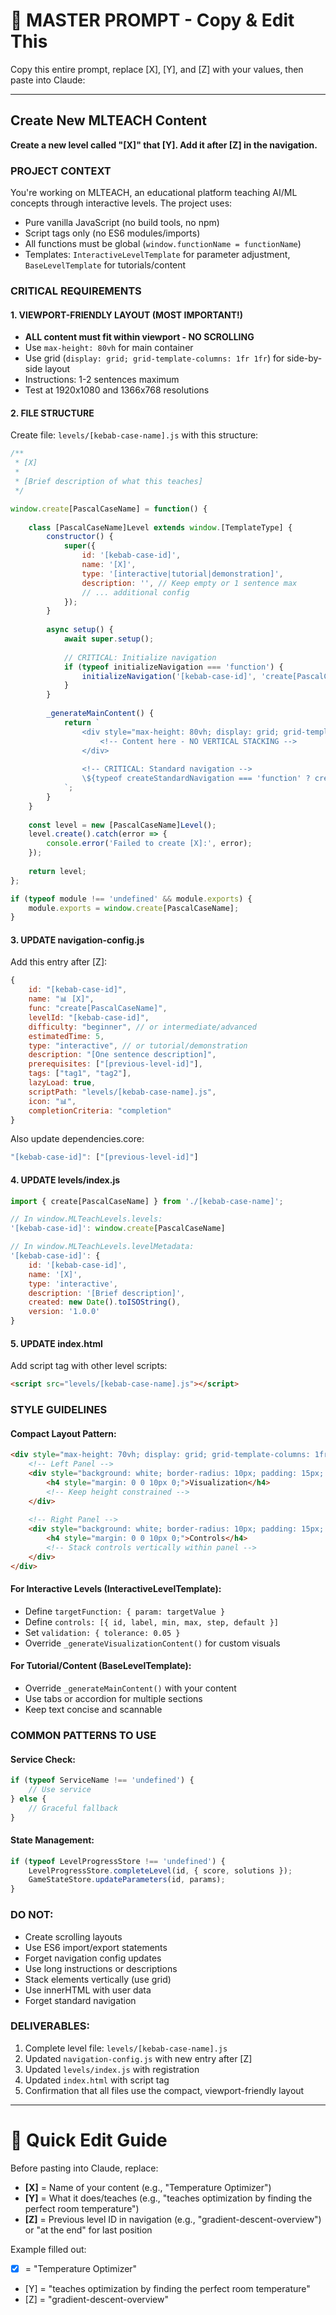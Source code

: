 # 🎯 MASTER PROMPT - Copy & Edit This

Copy this entire prompt, replace [X], [Y], and [Z] with your values, then paste into Claude:

---

## Create New MLTEACH Content

**Create a new level called "[X]" that [Y]. Add it after [Z] in the navigation.**

### PROJECT CONTEXT
You're working on MLTEACH, an educational platform teaching AI/ML concepts through interactive levels. The project uses:
- Pure vanilla JavaScript (no build tools, no npm)
- Script tags only (no ES6 modules/imports)
- All functions must be global (`window.functionName = functionName`)
- Templates: `InteractiveLevelTemplate` for parameter adjustment, `BaseLevelTemplate` for tutorials/content

### CRITICAL REQUIREMENTS

#### 1. VIEWPORT-FRIENDLY LAYOUT (MOST IMPORTANT!)
- **ALL content must fit within viewport - NO SCROLLING**
- Use `max-height: 80vh` for main container
- Use grid (`display: grid; grid-template-columns: 1fr 1fr`) for side-by-side layout
- Instructions: 1-2 sentences maximum
- Test at 1920x1080 and 1366x768 resolutions

#### 2. FILE STRUCTURE
Create file: `levels/[kebab-case-name].js` with this structure:

```javascript
/**
 * [X]
 * 
 * [Brief description of what this teaches]
 */

window.create[PascalCaseName] = function() {
    
    class [PascalCaseName]Level extends window.[TemplateType] {
        constructor() {
            super({
                id: '[kebab-case-id]',
                name: '[X]',
                type: '[interactive|tutorial|demonstration]',
                description: '', // Keep empty or 1 sentence max
                // ... additional config
            });
        }
        
        async setup() {
            await super.setup();
            
            // CRITICAL: Initialize navigation
            if (typeof initializeNavigation === 'function') {
                initializeNavigation('[kebab-case-id]', 'create[PascalCaseName]');
            }
        }
        
        _generateMainContent() {
            return `
                <div style="max-height: 80vh; display: grid; grid-template-columns: 1fr 1fr; gap: 20px; padding: 15px;">
                    <!-- Content here - NO VERTICAL STACKING -->
                </div>
                
                <!-- CRITICAL: Standard navigation -->
                \${typeof createStandardNavigation === 'function' ? createStandardNavigation() : ''}
            `;
        }
    }
    
    const level = new [PascalCaseName]Level();
    level.create().catch(error => {
        console.error('Failed to create [X]:', error);
    });
    
    return level;
};

if (typeof module !== 'undefined' && module.exports) {
    module.exports = window.create[PascalCaseName];
}
```

#### 3. UPDATE navigation-config.js
Add this entry after [Z]:

```javascript
{
    id: "[kebab-case-id]",
    name: "📊 [X]",
    func: "create[PascalCaseName]",
    levelId: "[kebab-case-id]",
    difficulty: "beginner", // or intermediate/advanced
    estimatedTime: 5,
    type: "interactive", // or tutorial/demonstration
    description: "[One sentence description]",
    prerequisites: ["[previous-level-id]"],
    tags: ["tag1", "tag2"],
    lazyLoad: true,
    scriptPath: "levels/[kebab-case-name].js",
    icon: "📊",
    completionCriteria: "completion"
}
```

Also update dependencies.core:
```javascript
"[kebab-case-id]": ["[previous-level-id]"]
```

#### 4. UPDATE levels/index.js
```javascript
import { create[PascalCaseName] } from './[kebab-case-name]';

// In window.MLTeachLevels.levels:
'[kebab-case-id]': window.create[PascalCaseName]

// In window.MLTeachLevels.levelMetadata:
'[kebab-case-id]': {
    id: '[kebab-case-id]',
    name: '[X]',
    type: 'interactive',
    description: '[Brief description]',
    created: new Date().toISOString(),
    version: '1.0.0'
}
```

#### 5. UPDATE index.html
Add script tag with other level scripts:
```html
<script src="levels/[kebab-case-name].js"></script>
```

### STYLE GUIDELINES

#### Compact Layout Pattern:
```html
<div style="max-height: 70vh; display: grid; grid-template-columns: 1fr 1fr; gap: 20px;">
    <!-- Left Panel -->
    <div style="background: white; border-radius: 10px; padding: 15px; box-shadow: 0 2px 8px rgba(0,0,0,0.1);">
        <h4 style="margin: 0 0 10px 0;">Visualization</h4>
        <!-- Keep height constrained -->
    </div>
    
    <!-- Right Panel -->
    <div style="background: white; border-radius: 10px; padding: 15px; box-shadow: 0 2px 8px rgba(0,0,0,0.1);">
        <h4 style="margin: 0 0 10px 0;">Controls</h4>
        <!-- Stack controls vertically within panel -->
    </div>
</div>
```

#### For Interactive Levels (InteractiveLevelTemplate):
- Define `targetFunction: { param: targetValue }`
- Define `controls: [{ id, label, min, max, step, default }]`
- Set `validation: { tolerance: 0.05 }`
- Override `_generateVisualizationContent()` for custom visuals

#### For Tutorial/Content (BaseLevelTemplate):
- Override `_generateMainContent()` with your content
- Use tabs or accordion for multiple sections
- Keep text concise and scannable

### COMMON PATTERNS TO USE

#### Service Check:
```javascript
if (typeof ServiceName !== 'undefined') {
    // Use service
} else {
    // Graceful fallback
}
```

#### State Management:
```javascript
if (typeof LevelProgressStore !== 'undefined') {
    LevelProgressStore.completeLevel(id, { score, solutions });
    GameStateStore.updateParameters(id, params);
}
```

### DO NOT:
- Create scrolling layouts
- Use ES6 import/export statements
- Forget navigation config updates
- Use long instructions or descriptions
- Stack elements vertically (use grid)
- Use innerHTML with user data
- Forget standard navigation

### DELIVERABLES:
1. Complete level file: `levels/[kebab-case-name].js`
2. Updated `navigation-config.js` with new entry after [Z]
3. Updated `levels/index.js` with registration
4. Updated `index.html` with script tag
5. Confirmation that all files use the compact, viewport-friendly layout

---

# 📝 Quick Edit Guide

Before pasting into Claude, replace:
- **[X]** = Name of your content (e.g., "Temperature Optimizer")
- **[Y]** = What it does/teaches (e.g., "teaches optimization by finding the perfect room temperature")
- **[Z]** = Previous level ID in navigation (e.g., "gradient-descent-overview") or "at the end" for last position

Example filled out:
- [X] = "Temperature Optimizer"
- [Y] = "teaches optimization by finding the perfect room temperature"
- [Z] = "gradient-descent-overview"